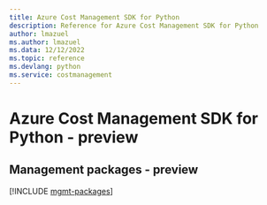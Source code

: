 ```yaml
---
title: Azure Cost Management SDK for Python
description: Reference for Azure Cost Management SDK for Python
author: lmazuel
ms.author: lmazuel
ms.data: 12/12/2022
ms.topic: reference
ms.devlang: python
ms.service: costmanagement
---
```

# Azure Cost Management SDK for Python - preview

## Management packages - preview
[!INCLUDE [mgmt-packages](cost-management-mgmt-index.md)]